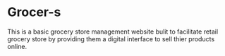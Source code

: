 # Grocer-s
This is a basic grocery store management website bulit to facilitate retail grocery store  by providing them a digital interface to sell thier products online.
